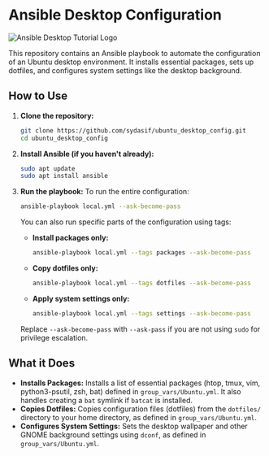 # Ansible Desktop Configuration

![Ansible Desktop Tutorial Logo](https://www.learnlinux.tv/wp-content/uploads/2020/12/ansible-e1607524003363.png)

This repository contains an Ansible playbook to automate the configuration of an Ubuntu desktop environment. It installs essential packages, sets up dotfiles, and configures system settings like the desktop background.

## How to Use

1.  **Clone the repository:**
    ```bash
    git clone https://github.com/sydasif/ubuntu_desktop_config.git
    cd ubuntu_desktop_config
    ```

2.  **Install Ansible (if you haven't already):**
    ```bash
    sudo apt update
    sudo apt install ansible
    ```

3.  **Run the playbook:**
    To run the entire configuration:
    ```bash
    ansible-playbook local.yml --ask-become-pass
    ```

    You can also run specific parts of the configuration using tags:

    *   **Install packages only:**
        ```bash
        ansible-playbook local.yml --tags packages --ask-become-pass
        ```
    *   **Copy dotfiles only:**
        ```bash
        ansible-playbook local.yml --tags dotfiles --ask-become-pass
        ```
    *   **Apply system settings only:**
        ```bash
        ansible-playbook local.yml --tags settings --ask-become-pass
        ```

    Replace `--ask-become-pass` with `--ask-pass` if you are not using `sudo` for privilege escalation.

## What it Does

*   **Installs Packages:** Installs a list of essential packages (htop, tmux, vim, python3-psutil, zsh, bat) defined in `group_vars/Ubuntu.yml`. It also handles creating a `bat` symlink if `batcat` is installed.
*   **Copies Dotfiles:** Copies configuration files (dotfiles) from the `dotfiles/` directory to your home directory, as defined in `group_vars/Ubuntu.yml`.
*   **Configures System Settings:** Sets the desktop wallpaper and other GNOME background settings using `dconf`, as defined in `group_vars/Ubuntu.yml`.
